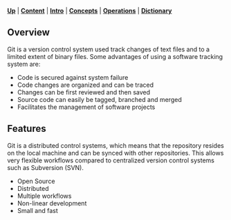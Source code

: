 [**Up**](introduction.md) |
[**Content**](../README.md) |
[**Intro**](../01-Introduction/introduction.md) |
[**Concepts**](../02-Concepts/concepts.md) |
[**Operations**](../03-Operations/operations.md) |
[**Dictionary**](../04-Appendix/dictionary.md)

## Overview

Git is a version control system used track changes of text files and to a 
limited extent of binary files. Some advantages of using a software tracking 
system are:

- Code is secured against system failure
- Code changes are organized and can be traced
- Changes can be first reviewed and then saved
- Source code can easily be tagged, branched and merged
- Facilitates the management of software projects

## Features
Git is a distributed control systems, which means that the repository 
resides on the local machine and can be synced with other repositories. This 
allows very flexible workflows compared  to centralized version control 
systems such as Subversion (SVN). 

- Open Source
- Distributed
- Multiple workflows
- Non-linear development
- Small and fast
